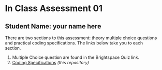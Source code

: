 # In Class Assessment 01

## Student Name: your name here

There are two sections to this assessment: theory multiple choice questions and practical coding specifications. The links below take you to each section.

1. Multiple Choice question are found in the Brightspace Quiz link.
1. [Coding Specifications](./Specs/ReadMe.md) *(this repository)*

